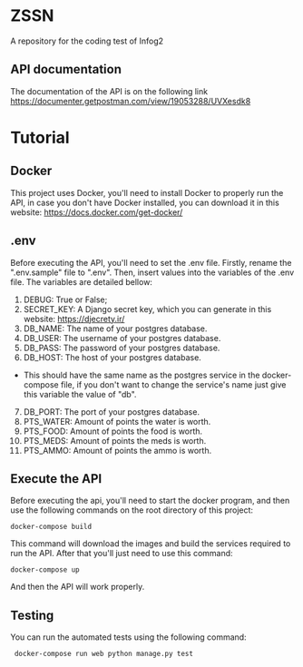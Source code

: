 # ZSSN

A repository for the coding test of Infog2

## API documentation

The documentation of the API is on the following link https://documenter.getpostman.com/view/19053288/UVXesdk8

# Tutorial

## Docker
This project uses Docker, you'll need to install Docker to properly run the API, in case you don't have Docker installed, you can download it in this website: https://docs.docker.com/get-docker/

## .env
Before executing the API, you'll need to set the .env file. Firstly, rename the ".env.sample" file to ".env". Then, insert values into the variables of the .env file. The variables are detailed bellow:

1. DEBUG: True or False;
2. SECRET_KEY: A Django secret key, which you can generate in this website: https://djecrety.ir/
3. DB_NAME: The name of your postgres database.
4. DB_USER: The username of your postgres database.
5. DB_PASS: The password of your postgres database.
6. DB_HOST: The host of your postgres database.
  - This should have the same name as the postgres service in the docker-compose file, if you don't want to change the service's name just give this variable the value of "db".
7. DB_PORT: The port of your postgres database.
8. PTS_WATER: Amount of points the water is worth.
9. PTS_FOOD: Amount of points the food is worth.
10. PTS_MEDS: Amount of points the meds is worth.
11. PTS_AMMO:  Amount of points the ammo is worth.
  
## Execute the API
 
Before executing the api, you'll need to start the docker program, and then use the following commands on the root directory of this project:

``` docker-compose build ```

This command will download the images and build the services required to run the API. After that you'll just need to use this command:

``` docker-compose up ```

And then the API will work properly.

## Testing

You can run the automated tests using the following command:

```  docker-compose run web python manage.py test  ```
